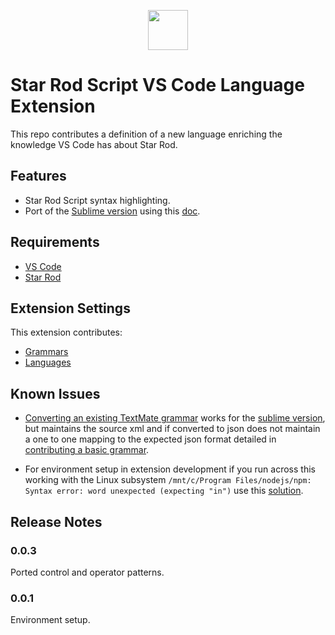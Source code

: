 <p align="center"><img src="https://raw.githubusercontent.com/gregdegruy/star-rod/master/img/star-rod-pm64.png" width="64"></p>

# Star Rod Script VS Code Language Extension

This repo contributes a definition of a new language enriching the knowledge VS Code has about Star Rod.

## Features
* Star Rod Script syntax highlighting.
* Port of the [Sublime version](https://github.com/nanaian/sublime-star-rod) using this [doc](https://code.visualstudio.com/api/language-extensions/syntax-highlight-guide#converting-an-existing-textmate-grammar).

## Requirements
* [VS Code](https://code.visualstudio.com/Download)
* [Star Rod](http://origami64.net/showthread.php?tid=789)

## Extension Settings
This extension contributes:
* [Grammars](https://code.visualstudio.com/api/references/contribution-points#contributes.grammars)
* [Languages](https://code.visualstudio.com/api/references/contribution-points#contributes.languages)

## Known Issues
* [Converting an existing TextMate grammar](https://code.visualstudio.com/api/language-extensions/syntax-highlight-guide#converting-an-existing-textmate-grammar) works for the [sublime version](https://github.com/nanaian/sublime-star-rod), but maintains the source xml and if converted to json does not maintain a one to one mapping to the expected json format detailed in [contributing a basic grammar](https://code.visualstudio.com/api/language-extensions/syntax-highlight-guide#contributing-a-basic-grammar).

* For environment setup in extension development if you run across this working with the Linux subsystem `/mnt/c/Program Files/nodejs/npm: Syntax error: word unexpected (expecting "in")` use this [solution](https://github.com/Microsoft/WSL/issues/1512).

## Release Notes

### 0.0.3

Ported control and operator patterns.

### 0.0.1

Environment setup.
